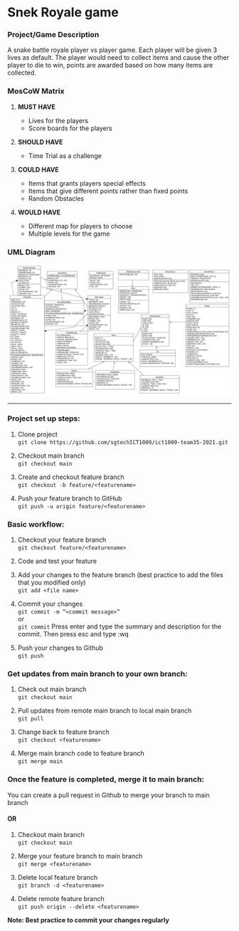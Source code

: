 # **Snek Royale game**
### Project/Game Description
A snake battle royale player vs player game. Each player will be given 3 lives as default. The player would need to collect items and cause the other player to die to win, points are awarded based on how many items are collected. 


### MosCoW Matrix 
1. **MUST HAVE**
	- Lives for the players
	- Score boards for the players
	

2. **SHOULD HAVE**
	- Time Trial as a challenge 

3. **COULD HAVE**
	- Items that grants players special effects
	- Items that give different points rather than fixed points
	- Random Obstacles

4. **WOULD HAVE**
	- Different map for players to choose
	- Multiple levels for the game

### UML Diagram
<img src ="/UML Diagram.jpg" alt="UML Diagram"/>

-----------------------------------------------------------

### **Project set up steps:**
1. Clone project  
```git clone https://github.com/sgtechICT1009/ict1009-team35-2021.git```

1. Checkout main branch  
```git checkout main```

1. Create and checkout feature branch  
```git checkout -b feature/<featurename>```

4. Push your feature branch to GitHub  
```git push -u origin feature/<featurename>```

### Basic workflow:
1. Checkout your feature branch  
```git checkout feature/<featurename>```

1. Code and test your feature  

2. Add your changes to the feature branch (best practice to add the files that you modified only)  
```git add <file name>```

4. Commit your changes  
```git commit -m “<commit message>”```  
or  
```git commit``` Press enter and type the summary and description for the commit. Then press esc and type :wq  

5. Push your changes to Github  
```git push```

### Get updates from main branch to your own branch:
1. Check out main branch  
```git checkout main```

2. Pull updates from remote main branch to local main branch    
```git pull```

3. Change back to feature branch  
```git checkout <featurename>```

4. Merge main branch code to feature branch  
```git merge main```

### Once the feature is completed, merge it to main branch:  
You can create a pull request in Github to merge your branch to main branch  

#### OR
1. Checkout main branch  
```git checkout main```  

2. Merge your feature branch to main branch  
```git merge <featurename>```  

3. Delete local feature branch   
```git branch -d <featurename>```  

4. Delete remote feature branch  
```git push origin --delete <featurename>```  

**Note: Best practice to commit your changes regularly**
